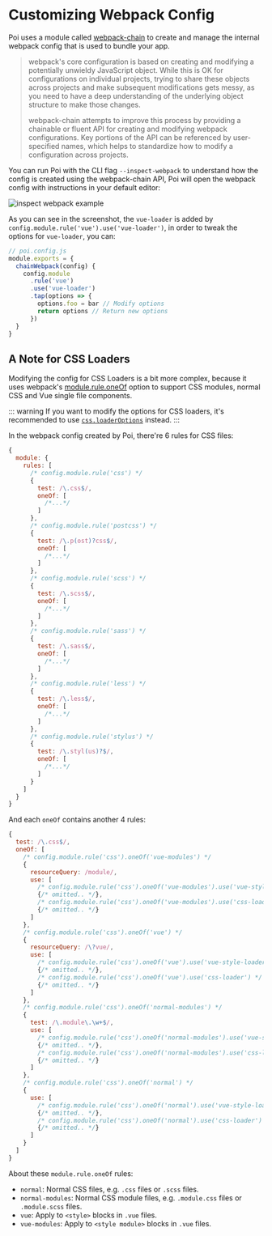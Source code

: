 # Customizing Webpack Config

Poi uses a module called [webpack-chain](https://github.com/neutrinojs/webpack-chain) to create and manage the internal webpack config that is used to bundle your app.

> webpack's core configuration is based on creating and modifying a potentially unwieldy JavaScript object. While this is OK for configurations on individual projects, trying to share these objects across projects and make subsequent modifications gets messy, as you need to have a deep understanding of the underlying object structure to make those changes.
>
> webpack-chain attempts to improve this process by providing a chainable or fluent API for creating and modifying webpack configurations. Key portions of the API can be referenced by user-specified names, which helps to standardize how to modify a configuration across projects.

You can run Poi with the CLI flag `--inspect-webpack` to understand how the config is created using the webpack-chain API, Poi will open the webpack config with instructions in your default editor:

![inspect webpack example](https://ws4.sinaimg.cn/large/006tKfTcgy1g17f42iy32j31dq0u0did.jpg)

As you can see in the screenshot, the `vue-loader` is added by `config.module.rule('vue').use('vue-loader')`, in order to tweak the options for `vue-loader`, you can:

```js
// poi.config.js
module.exports = {
  chainWebpack(config) {
    config.module
      .rule('vue')
      .use('vue-loader')
      .tap(options => {
        options.foo = bar // Modify options
        return options // Return new options
      })
  }
}
```

## A Note for CSS Loaders

Modifying the config for CSS Loaders is a bit more complex, because it uses webpack's [module.rule.oneOf](https://webpack.js.org/configuration/module/#ruleoneof) option to support CSS modules, normal CSS and Vue single file components.

::: warning
If you want to modify the options for CSS loaders, it's recommended to use [`css.loaderOptions`](/config.html#css-loaderoptions) instead.
:::

In the webpack config created by Poi, there're 6 rules for CSS files:

```js
{
  module: {
    rules: [
      /* config.module.rule('css') */
      {
        test: /\.css$/,
        oneOf: [
          /*...*/
        ]
      },
      /* config.module.rule('postcss') */
      {
        test: /\.p(ost)?css$/,
        oneOf: [
          /*...*/
        ]
      },
      /* config.module.rule('scss') */
      {
        test: /\.scss$/,
        oneOf: [
          /*...*/
        ]
      },
      /* config.module.rule('sass') */
      {
        test: /\.sass$/,
        oneOf: [
          /*...*/
        ]
      },
      /* config.module.rule('less') */
      {
        test: /\.less$/,
        oneOf: [
          /*...*/
        ]
      },
      /* config.module.rule('stylus') */
      {
        test: /\.styl(us)?$/,
        oneOf: [
          /*...*/
        ]
      }
    ]
  }
}
```

And each `oneOf` contains another 4 rules:

```js
{
  test: /\.css$/,
  oneOf: [
    /* config.module.rule('css').oneOf('vue-modules') */
    {
      resourceQuery: /module/,
      use: [
        /* config.module.rule('css').oneOf('vue-modules').use('vue-style-loader') */
        {/* omitted.. */},
        /* config.module.rule('css').oneOf('vue-modules').use('css-loader') */
        {/* omitted.. */}
      ]
    },
    /* config.module.rule('css').oneOf('vue') */
    {
      resourceQuery: /\?vue/,
      use: [
        /* config.module.rule('css').oneOf('vue').use('vue-style-loader') */
        {/* omitted.. */},
        /* config.module.rule('css').oneOf('vue').use('css-loader') */
        {/* omitted.. */}
      ]
    },
    /* config.module.rule('css').oneOf('normal-modules') */
    {
      test: /\.module\.\w+$/,
      use: [
        /* config.module.rule('css').oneOf('normal-modules').use('vue-style-loader') */
        {/* omitted.. */},
        /* config.module.rule('css').oneOf('normal-modules').use('css-loader') */
        {/* omitted.. */}
      ]
    },
    /* config.module.rule('css').oneOf('normal') */
    {
      use: [
        /* config.module.rule('css').oneOf('normal').use('vue-style-loader') */
        {/* omitted.. */},
        /* config.module.rule('css').oneOf('normal').use('css-loader') */
        {/* omitted.. */}
      ]
    }
  ]
}
````

About these `module.rule.oneOf` rules:

- `normal`: Normal CSS files, e.g. `.css` files or `.scss` files.
- `normal-modules`: Normal CSS module files, e.g. `.module.css` files or `.module.scss` files.
- `vue`: Apply to `<style>` blocks in `.vue` files.
- `vue-modules`: Apply to `<style module>` blocks in `.vue` files.